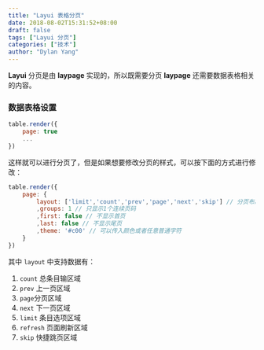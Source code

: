 ```yaml
---
title: "Layui 表格分页"
date: 2018-08-02T15:31:52+08:00
draft: false
tags: ["Layui 分页"]
categories: ["技术"]
author: "Dylan Yang"
---
```


**Layui** 分页是由 **laypage** 实现的，所以既需要分页 **laypage** 还需要数据表格相关的内容。 

### 数据表格设置

``` js
table.render({
    page: true
    ...
})
```

这样就可以进行分页了，但是如果想要修改分页的样式，可以按下面的方式进行修改：

``` js
table.render({
    page: {
        layout: ['limit','count','prev','page','next','skip'] // 分页布局
        ,groups: 1 // 只显示1个连续页码
        ,first: false // 不显示首页
        ,last: false // 不显示尾页
        ,theme: '#c00' // 可以传入颜色或者任意普通字符
    }
})
```

<!--more-->

其中 `layout` 中支持数据有：

1. `count` 总条目输区域
2. `prev` 上一页区域
3. `page`分页区域
4. `next` 下一页区域
5. `limit` 条目选项区域
6. `refresh` 页面刷新区域
7. `skip` 快捷跳页区域

